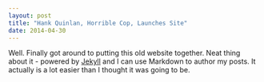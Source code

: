 ```yaml
---
layout: post
title: "Hank Quinlan, Horrible Cop, Launches Site"
date: 2014-04-30
---
```


Well. Finally got around to putting this old website together. Neat thing about it - powered by 
[Jekyll](http://jekyllrb.com) and I can use Markdown to author my posts. It actually is a lot easier than I thought it was going to be.
